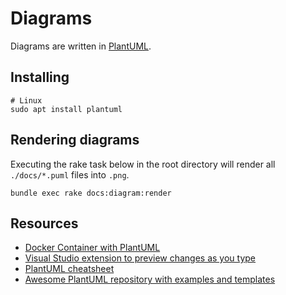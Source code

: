 # Diagrams

Diagrams are written in [PlantUML](https://plantuml.com/).

## Installing

```
# Linux
sudo apt install plantuml
```

## Rendering diagrams

Executing the rake task below in the root directory will render all
`./docs/*.puml` files into `.png`.

```
bundle exec rake docs:diagram:render
```

## Resources

- [Docker Container with PlantUML](https://hub.docker.com/r/think/plantuml/)
- [Visual Studio extension to preview changes as you type](https://marketplace.visualstudio.com/items?itemName=jebbs.plantuml)
- [PlantUML cheatsheet](https://blog.anoff.io/puml-cheatsheet.pdf)
- [Awesome PlantUML repository with examples and templates](https://github.com/Voronenko/awesome-plantuml)
